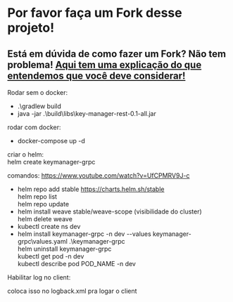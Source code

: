 # Por favor faça um Fork desse projeto!

## Está em dúvida de como fazer um Fork? Não tem problema! [Aqui tem uma explicação do que entendemos que você deve considerar!](https://docs.github.com/en/github/getting-started-with-github/fork-a-repo)


Rodar sem o docker:  
- .\gradlew build  
- java -jar .\build\libs\key-manager-rest-0.1-all.jar  

rodar com docker:  
- docker-compose up -d  

criar o helm:  
helm create keymanager-grpc    

comandos: https://www.youtube.com/watch?v=UfCPMRV9J-c    

- helm repo add stable https://charts.helm.sh/stable  
  helm repo list  
  helm repo update  
- helm install weave stable/weave-scope (visibilidade do cluster)   
  helm delete weave  
- kubectl create ns dev  
- helm install keymanager-grpc -n dev --values keymanager-grpc\values.yaml .\keymanager-grpc  
  helm uninstall keymanager-grpc  
  kubectl get pod -n dev  
  kubectl describe pod POD_NAME -n dev  
  

Habilitar log no client:

coloca isso no logback.xml pra logar o client

<logger name="io.micronaut.http.client" level="TRACE"/>